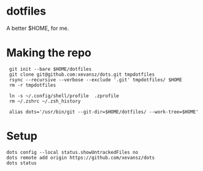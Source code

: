 # dotfiles
A better $HOME, for me.

# Making the repo

```
 git init --bare $HOME/dotfiles
 git clone git@github.com:xevansz/dots.git tmpdotfiles
 rsync --recursive --verbose --exclude '.git' tmpdotfiles/ $HOME
 rm -r tmpdotfiles

 ln -s ~/.config/shell/profile  .zprofile
 rm ~/.zshrc ~/.zsh_history

 alias dots='/usr/bin/git --git-dir=$HOME/dotfiles/ --work-tree=$HOME'
```

# Setup
```
dots config --local status.showUntrackedFiles no
dots remote add origin https://github.com/xevansz/dots
dots status
```
